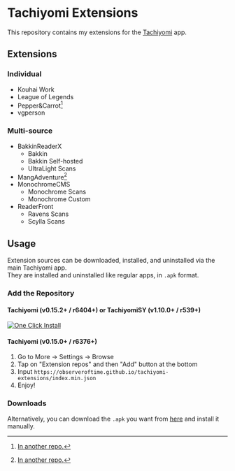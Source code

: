# Tachiyomi Extensions

This repository contains my extensions for the [Tachiyomi](https://tachiyomi.org) app.

## Extensions

### Individual

- Kouhai Work
- League of Legends
- Pepper&Carrot[^1]
- vgperson

### Multi-source

- BakkinReaderX
  - Bakkin
  - Bakkin Self-hosted
  - UltraLight Scans
- MangAdventure[^2]
- MonochromeCMS
  - Monochrome Scans
  - Monochrome Custom
- ReaderFront
  - Ravens Scans
  - Scylla Scans

## Usage

Extension sources can be downloaded, installed, and uninstalled via the main Tachiyomi app.
<br/>They are installed and uninstalled like regular apps, in `.apk` format.

### Add the Repository

#### Tachiyomi (v0.15.2+ / r6404+) or TachiyomiSY (v1.10.0+ / r539+)

<object data="https://img.shields.io/badge/One%20Click%20Install-818cf8?style=for-the-badge&link=tachiyomi%3A%2F%2Fadd-repo%3Furl%3Dhttps%3A%2F%2Fobserveroftime.github.io%2Ftachiyomi-extensions%2Findex.min.json" type="image/svg+xml">
  <a href="tachiyomi://add-repo?url=https://observeroftime.github.io/tachiyomi-extensions/index.min.json">
    <img src="https://img.shields.io/badge/One%20Click%20Install-818cf8?style=for-the-badge&link=tachiyomi%3A%2F%2Fadd-repo%3Furl%3Dhttps%3A%2F%2Fobserveroftime.github.io%2Ftachiyomi-extensions%2Findex.min.json" alt="One Click Install">
  </a>
</object>

#### Tachiyomi (v0.15.0+ / r6376+)

1. Go to More → Settings → Browse
2. Tap on "Extension repos" and then "Add" button at the bottom
3. Input `https://observeroftime.github.io/tachiyomi-extensions/index.min.json`
4. Enjoy!

### Downloads

Alternatively, you can download the `.apk` you want from [here](https://observeroftime.github.io/tachiyomi-extensions/apk/) and install it manually.

[^1]: [In another repo.](https://observeroftime.frama.io/tachiyomi-peppercarrot/)
[^2]: [In another repo.](https://mangadventure.github.io/tachiyomi-extensions/)
